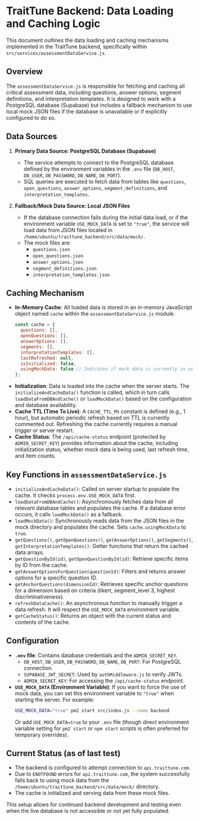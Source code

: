 # TraitTune Backend: Data Loading and Caching Logic

This document outlines the data loading and caching mechanisms implemented in the TraitTune backend, specifically within `src/services/assessmentDataService.js`.

## Overview

The `assessmentDataService.js` is responsible for fetching and caching all critical assessment data, including questions, answer options, segment definitions, and interpretation templates. It is designed to work with a PostgreSQL database (Supabase) but includes a fallback mechanism to use local mock JSON files if the database is unavailable or if explicitly configured to do so.

## Data Sources

1.  **Primary Data Source: PostgreSQL Database (Supabase)**
    *   The service attempts to connect to the PostgreSQL database defined by the environment variables in the `.env` file (`DB_HOST`, `DB_USER`, `DB_PASSWORD`, `DB_NAME`, `DB_PORT`).
    *   SQL queries are executed to fetch data from tables like `questions`, `open_questions`, `answer_options`, `segment_definitions`, and `interpretation_templates`.

2.  **Fallback/Mock Data Source: Local JSON Files**
    *   If the database connection fails during the initial data load, or if the environment variable `USE_MOCK_DATA` is set to `"true"`, the service will load data from JSON files located in `/home/ubuntu/traittune_backend/src/data/mock/`.
    *   The mock files are:
        *   `questions.json`
        *   `open_questions.json`
        *   `answer_options.json`
        *   `segment_definitions.json`
        *   `interpretation_templates.json`

## Caching Mechanism

*   **In-Memory Cache**: All loaded data is stored in an in-memory JavaScript object named `cache` within the `assessmentDataService.js` module.
    ```javascript
    const cache = {
      questions: [],
      openQuestions: [],
      answerOptions: [],
      segments: [],
      interpretationTemplates: [],
      lastRefreshed: null,
      isInitialized: false,
      usingMockData: false // Indicates if mock data is currently in use
    };
    ```
*   **Initialization**: Data is loaded into the cache when the server starts. The `initializeAndCacheData()` function is called, which in turn calls `loadDataFromDBAndCache()` or `loadMockData()` based on the configuration and database availability.
*   **Cache TTL (Time To Live)**: A `CACHE_TTL_MS` constant is defined (e.g., 1 hour), but automatic periodic refresh based on TTL is currently commented out. Refreshing the cache currently requires a manual trigger or server restart.
*   **Cache Status**: The `/api/cache-status` endpoint (protected by `ADMIN_SECRET_KEY`) provides information about the cache, including initialization status, whether mock data is being used, last refresh time, and item counts.

## Key Functions in `assessmentDataService.js`

*   `initializeAndCacheData()`: Called on server startup to populate the cache. It checks `process.env.USE_MOCK_DATA` first.
*   `loadDataFromDBAndCache()`: Asynchronously fetches data from all relevant database tables and populates the cache. If a database error occurs, it calls `loadMockData()` as a fallback.
*   `loadMockData()`: Synchronously reads data from the JSON files in the mock directory and populates the cache. Sets `cache.usingMockData` to `true`.
*   `getQuestions()`, `getOpenQuestions()`, `getAnswerOptions()`, `getSegments()`, `getInterpretationTemplates()`: Getter functions that return the cached data arrays.
*   `getQuestionById(id)`, `getOpenQuestionById(id)`: Retrieve specific items by ID from the cache.
*   `getAnswerOptionsForQuestion(questionId)`: Filters and returns answer options for a specific question ID.
*   `getAnchorQuestions(dimensionId)`: Retrieves specific anchor questions for a dimension based on criteria (likert, segment_level 3, highest discriminativeness).
*   `refreshDataCache()`: An asynchronous function to manually trigger a data refresh. It will respect the `USE_MOCK_DATA` environment variable.
*   `getCacheStatus()`: Returns an object with the current status and contents of the cache.

## Configuration

*   **`.env` file**: Contains database credentials and the `ADMIN_SECRET_KEY`.
    *   `DB_HOST`, `DB_USER`, `DB_PASSWORD`, `DB_NAME`, `DB_PORT`: For PostgreSQL connection.
    *   `SUPABASE_JWT_SECRET`: Used by `authMiddleware.js` to verify JWTs.
    *   `ADMIN_SECRET_KEY`: For accessing the `/api/cache-status` endpoint.
*   **`USE_MOCK_DATA` (Environment Variable)**: If you want to force the use of mock data, you can set this environment variable to `"true"` when starting the server. For example:
    ```bash
    USE_MOCK_DATA="true" pm2 start src/index.js --name backend
    ```
    Or add `USE_MOCK_DATA=true` to your `.env` file (though direct environment variable setting for `pm2 start` or `npm start` scripts is often preferred for temporary overrides).

## Current Status (as of last test)

*   The backend is configured to attempt connection to `api.traittune.com`.
*   Due to `ENOTFOUND` errors for `api.traittune.com`, the system successfully falls back to using mock data from the `/home/ubuntu/traittune_backend/src/data/mock/` directory.
*   The cache is initialized and serving data from these mock files.

This setup allows for continued backend development and testing even when the live database is not accessible or not yet fully populated.

